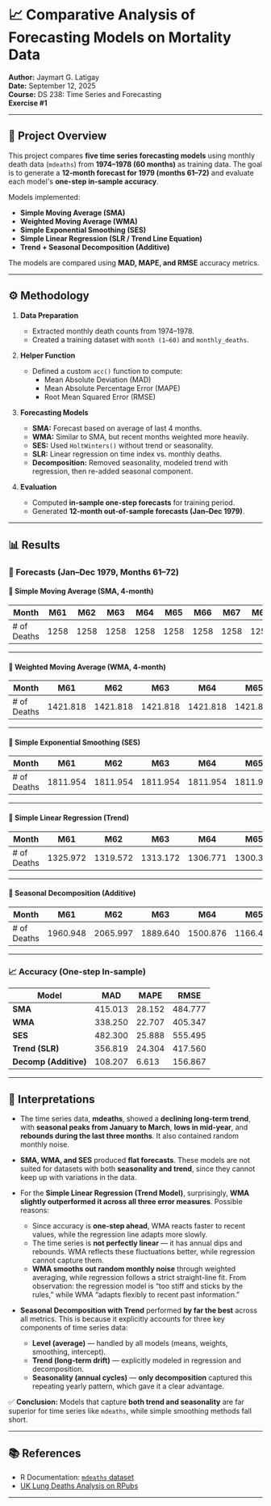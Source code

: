 # 📈 Comparative Analysis of Forecasting Models on Mortality Data  

**Author:** Jaymart G. Latigay  
**Date:** September 12, 2025  
**Course:** DS 238: Time Series and Forecasting  
**Exercise #1**  

---

## 📌 Project Overview  

This project compares **five time series forecasting models** using monthly death data (`mdeaths`) from **1974–1978 (60 months)** as training data. The goal is to generate a **12-month forecast for 1979 (months 61–72)** and evaluate each model's **one-step in-sample accuracy**.  

Models implemented:  
- **Simple Moving Average (SMA)**  
- **Weighted Moving Average (WMA)**  
- **Simple Exponential Smoothing (SES)**  
- **Simple Linear Regression (SLR / Trend Line Equation)**  
- **Trend + Seasonal Decomposition (Additive)**  

The models are compared using **MAD, MAPE, and RMSE** accuracy metrics.  

---

## ⚙️ Methodology  

1. **Data Preparation**  
   - Extracted monthly death counts from 1974–1978.  
   - Created a training dataset with `month (1–60)` and `monthly_deaths`.  

2. **Helper Function**  
   - Defined a custom `acc()` function to compute:  
     - Mean Absolute Deviation (MAD)  
     - Mean Absolute Percentage Error (MAPE)  
     - Root Mean Squared Error (RMSE)  

3. **Forecasting Models**  
   - **SMA:** Forecast based on average of last 4 months.  
   - **WMA:** Similar to SMA, but recent months weighted more heavily.  
   - **SES:** Used `HoltWinters()` without trend or seasonality.  
   - **SLR:** Linear regression on time index vs. monthly deaths.  
   - **Decomposition:** Removed seasonality, modeled trend with regression, then re-added seasonal component.  

4. **Evaluation**  
   - Computed **in-sample one-step forecasts** for training period.  
   - Generated **12-month out-of-sample forecasts (Jan–Dec 1979)**.  

---

## 📊 Results  

### 🔮 Forecasts (Jan–Dec 1979, Months 61–72)

#### 📌 Simple Moving Average (SMA, 4-month)
| Month | M61 | M62 | M63 | M64 | M65 | M66 | M67 | M68 | M69 | M70 | M71 | M72 |
|-------|-----|-----|-----|-----|-----|-----|-----|-----|-----|-----|-----|-----|
| # of Deaths | 1258 | 1258 | 1258 | 1258 | 1258 | 1258 | 1258 | 1258 | 1258 | 1258 | 1258 | 1258 |

---

#### 📌 Weighted Moving Average (WMA, 4-month)
| Month | M61 | M62 | M63 | M64 | M65 | M66 | M67 | M68 | M69 | M70 | M71 | M72 |
|-------|-----|-----|-----|-----|-----|-----|-----|-----|-----|-----|-----|-----|
| # of Deaths | 1421.818 | 1421.818 | 1421.818 | 1421.818 | 1421.818 | 1421.818 | 1421.818 | 1421.818 | 1421.818 | 1421.818 | 1421.818 | 1421.818 |

---

#### 📌 Simple Exponential Smoothing (SES)
| Month | M61 | M62 | M63 | M64 | M65 | M66 | M67 | M68 | M69 | M70 | M71 | M72 |
|-------|-----|-----|-----|-----|-----|-----|-----|-----|-----|-----|-----|-----|
| # of Deaths | 1811.954 | 1811.954 | 1811.954 | 1811.954 | 1811.954 | 1811.954 | 1811.954 | 1811.954 | 1811.954 | 1811.954 | 1811.954 | 1811.954 |

---

#### 📌 Simple Linear Regression (Trend)
| Month | M61 | M62 | M63 | M64 | M65 | M66 | M67 | M68 | M69 | M70 | M71 | M72 |
|-------|------|------|------|------|------|------|------|------|------|------|------|------|
| # of Deaths | 1325.972 | 1319.572 | 1313.172 | 1306.771 | 1300.371 | 1293.971 | 1287.570 | 1281.170 | 1274.769 | 1268.369 | 1261.969 | 1255.568 |

---

#### 📌 Seasonal Decomposition (Additive)
| Month | M61     | M62     | M63     | M64     | M65     | M66     | M67     | M68     | M69     | M70     | M71     | M72     |
|-------|---------|---------|---------|---------|---------|---------|---------|---------|---------|---------|---------|---------|
| # of Deaths | 1960.948 | 2065.997 | 1889.640 | 1500.876 | 1166.446 | 1072.954 | 1001.544 | 889.687 | 873.955 | 1125.587 | 1286.980 | 1726.290 |


---

### 📈 Accuracy (One-step In-sample)  

| Model   |   MAD   |  MAPE  |   RMSE  |
|---------|---------|--------|---------|
| **SMA** | 415.013 | 28.152 | 484.777 |
| **WMA** | 338.250 | 22.707 | 405.347 |
| **SES** | 482.300 | 25.888 | 555.495 |
| **Trend (SLR)** | 356.819 | 24.304 | 417.560 |
| **Decomp (Additive)** | 108.207 |  6.613 | 156.867 |

---

## 🧐 Interpretations  

- The time series data, **mdeaths**, showed a **declining long-term trend**, with **seasonal peaks from January to March**, **lows in mid-year**, and **rebounds during the last three months**. It also contained random monthly noise.  

- **SMA, WMA, and SES** produced **flat forecasts**. These models are not suited for datasets with both **seasonality and trend**, since they cannot keep up with variations in the data.  

- For the **Simple Linear Regression (Trend Model)**, surprisingly, **WMA slightly outperformed it across all three error measures**. Possible reasons:  
  - Since accuracy is **one-step ahead**, WMA reacts faster to recent values, while the regression line adapts more slowly.  
  - The time series is **not perfectly linear** — it has annual dips and rebounds. WMA reflects these fluctuations better, while regression cannot capture them.  
  - **WMA smooths out random monthly noise** through weighted averaging, while regression follows a strict straight-line fit. From observation: the regression model is “too stiff and sticks by the rules,” while WMA “adapts flexibly to recent past information.”  

- **Seasonal Decomposition with Trend** performed **by far the best** across all metrics. This is because it explicitly accounts for three key components of time series data:  
  - **Level (average)** — handled by all models (means, weights, smoothing, intercept).  
  - **Trend (long-term drift)** — explicitly modeled in regression and decomposition.  
  - **Seasonality (annual cycles)** — **only decomposition** captured this repeating yearly pattern, which gave it a clear advantage.  

✅ **Conclusion:** Models that capture **both trend and seasonality** are far superior for time series like `mdeaths`, while simple smoothing methods fall short.  

---

## 📚 References  

- R Documentation: [`mdeaths` dataset](https://stat.ethz.ch/R-manual/R-devel/library/datasets/html/UKLungDeaths.html)  
- [UK Lung Deaths Analysis on RPubs](https://rpubs.com/datadivas/UKlungdeathsanalysis)  

---
